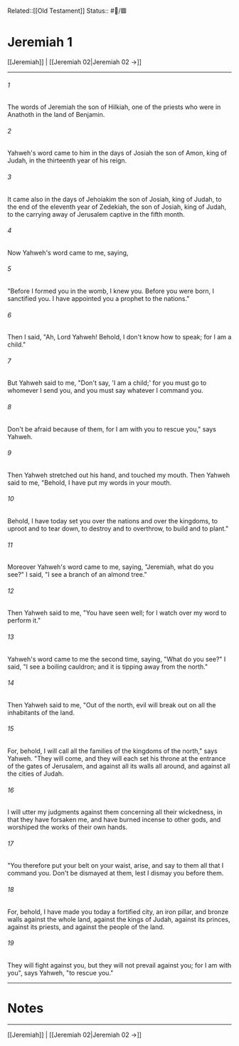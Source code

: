 Related::[[Old Testament]]
Status:: #📖/🟥
# Jeremiah 1

[[Jeremiah]] | [[Jeremiah 02|Jeremiah 02 →]]
***



###### 1 
The words of Jeremiah the son of Hilkiah, one of the priests who were in Anathoth in the land of Benjamin. 

###### 2 
Yahweh's word came to him in the days of Josiah the son of Amon, king of Judah, in the thirteenth year of his reign. 

###### 3 
It came also in the days of Jehoiakim the son of Josiah, king of Judah, to the end of the eleventh year of Zedekiah, the son of Josiah, king of Judah, to the carrying away of Jerusalem captive in the fifth month. 

###### 4 
Now Yahweh's word came to me, saying, 

###### 5 
"Before I formed you in the womb, I knew you. Before you were born, I sanctified you. I have appointed you a prophet to the nations." 

###### 6 
Then I said, "Ah, Lord Yahweh! Behold, I don't know how to speak; for I am a child." 

###### 7 
But Yahweh said to me, "Don't say, 'I am a child;' for you must go to whomever I send you, and you must say whatever I command you. 

###### 8 
Don't be afraid because of them, for I am with you to rescue you," says Yahweh. 

###### 9 
Then Yahweh stretched out his hand, and touched my mouth. Then Yahweh said to me, "Behold, I have put my words in your mouth. 

###### 10 
Behold, I have today set you over the nations and over the kingdoms, to uproot and to tear down, to destroy and to overthrow, to build and to plant." 

###### 11 
Moreover Yahweh's word came to me, saying, "Jeremiah, what do you see?" I said, "I see a branch of an almond tree." 

###### 12 
Then Yahweh said to me, "You have seen well; for I watch over my word to perform it." 

###### 13 
Yahweh's word came to me the second time, saying, "What do you see?" I said, "I see a boiling cauldron; and it is tipping away from the north." 

###### 14 
Then Yahweh said to me, "Out of the north, evil will break out on all the inhabitants of the land. 

###### 15 
For, behold, I will call all the families of the kingdoms of the north," says Yahweh. "They will come, and they will each set his throne at the entrance of the gates of Jerusalem, and against all its walls all around, and against all the cities of Judah. 

###### 16 
I will utter my judgments against them concerning all their wickedness, in that they have forsaken me, and have burned incense to other gods, and worshiped the works of their own hands. 

###### 17 
"You therefore put your belt on your waist, arise, and say to them all that I command you. Don't be dismayed at them, lest I dismay you before them. 

###### 18 
For, behold, I have made you today a fortified city, an iron pillar, and bronze walls against the whole land, against the kings of Judah, against its princes, against its priests, and against the people of the land. 

###### 19 
They will fight against you, but they will not prevail against you; for I am with you", says Yahweh, "to rescue you."

---
# Notes


***
[[Jeremiah]] | [[Jeremiah 02|Jeremiah 02 →]]
